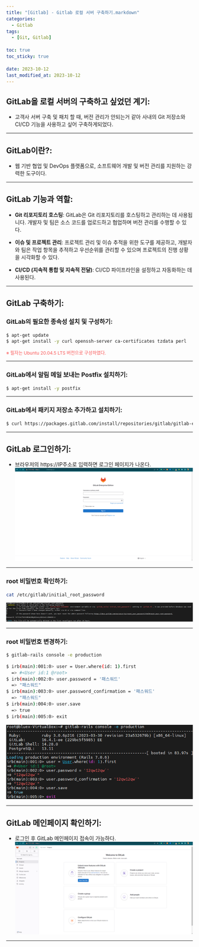 ```yaml
---
title: "[Gitlab] - Gitlab 로컬 서버 구축하기.markdown"
categories:
  - Gitlab
tags:
  - [Git, Gitlab]

toc: true
toc_sticky: true

date: 2023-10-12
last_modified_at: 2023-10-12
---
```


## GitLab을 로컬 서버의 구축하고 싶었던 계기:
- 고객사 서버 구축 및 패치 할 때, 버전 관리가 안되는거 같아 사내의 Git 저장소와 CI/CD 기능을 사용하고 싶어 구축하게되었다.

* * *

## GitLab이란?:
- 웹 기반 협업 및 DevOps 플랫폼으로, 소프트웨어 개발 및 버전 관리를 지원하는 강력한 도구이다.

* * *

## GitLab 기능과 역할:
- **Git 리포지토리 호스팅**: GitLab은 Git 리포지토리를 호스팅하고 관리하는 데 사용됩니다. 개발자 및 팀은 소스 코드를 업로드하고 협업하며 버전 관리를 수행할 수 있다.

- **이슈 및 프로젝트 관리**: 프로젝트 관리 및 이슈 추적을 위한 도구를 제공하고, 개발자와 팀은 작업 항목을 추적하고 우선순위를 관리할 수 있으며 프로젝트의 진행 상황을 시각화할 수 있다.

- **CI/CD (지속적 통합 및 지속적 전달)**: CI/CD 파이프라인을 설정하고 자동화하는 데 사용된다.
* * *

## GitLab 구축하기:
### GitLab의 필요한 종속성 설치 및 구성하기:
```bash
$ apt-get update
$ apt-get install -y curl openssh-server ca-certificates tzdata perl
```
<span style="color:#FA5858; font-size:12px">※ 필자는 Ubuntu 20.04.5 LTS 버전으로 구성하였다.</span>

* * *

### GitLab에서 알림 메일 보내는 Postfix 설치하기:
```bash
$ apt-get install -y postfix
```

* * *

### GitLab에서 패키지 저장소 추가하고 설치하기:
```bash
$ curl https://packages.gitlab.com/install/repositories/gitlab/gitlab-ee/script.deb.sh | sudo bash
```

* * *

## GitLab 로그인하기:
- 브라우저의 https://IP주소로 입력하면 로그인 페이지가 나온다.
[![GitLab 로그인페이지](/assets/images/Gitlab/gitlab%20로그인페이지.png)](/assets/images/Gitlab/gitlab%20로그인페이지.png)

* * *

### root 비밀번호 확인하기:
```bash
cat /etc/gitlab/initial_root_password
```
[![root 비밀번호 확인](/assets/images/Gitlab/gitlab%20root%20패스워드%20확인.png)](/assets/images/Gitlab/gitlab%20root%20패스워드%20확인.png)

* * *

### root 비밀번호 변경하기:
```bash
$ gitlab-rails console -e production
```
```bash
$ irb(main):001:0> user = User.where(id: 1).first
  => #<User id:1 @root>
$ irb(main):002:0> user.password = '패스워드'
  => "패스워드"
$ irb(main):003:0> user.password_confirmation = '패스워드'
  => "패스워드"
$ irb(main):004:0> user.save
  => true
$ irb(main):005:0> exit
```
[![root 비밀번호 변경](/assets/images/Gitlab/gitlab%20root%20패스워드%20변경.png)](/assets/images/Gitlab/gitlab%20root%20패스워드%20변경.png)

* * *

## GitLab 메인페이지 확인하기:
- 로그인 후 GitLab 메인페이지 접속이 가능하다.
[![GitLab 메인페이지](/assets/images/Gitlab/gitlab%20메인페이지.png)](/assets/images/Gitlab/gitlab%20메인페이지.png)

* * *